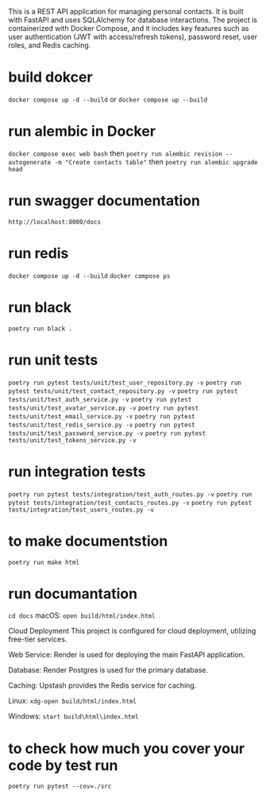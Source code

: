 This is a REST API application for managing personal contacts. It is built with FastAPI and uses SQLAlchemy for database interactions. The project is containerized with Docker Compose, and it includes key features such as user authentication (JWT with access/refresh tokens), password reset, user roles, and Redis caching.


# build dokcer
`docker compose up -d --build`
or
`docker compose up --build`

# run alembic in Docker
`docker compose exec web bash`
then
`poetry run alembic revision --autogenerate -m "Create contacts table"`
then
`poetry run alembic upgrade head`

# run swagger documentation
`http://localhost:8000/docs`

# run redis
`docker compose up -d --build`
`docker compose ps`

# run black 
`poetry run black .`

# run unit tests
`poetry run pytest tests/unit/test_user_repository.py -v`
`poetry run pytest tests/unit/test_contact_repository.py -v`
`poetry run pytest tests/unit/test_auth_service.py -v`
`poetry run pytest tests/unit/test_avatar_service.py -v`
`poetry run pytest tests/unit/test_email_service.py -v`
`poetry run pytest tests/unit/test_redis_service.py -v`
`poetry run pytest tests/unit/test_password_service.py -v`
`poetry run pytest tests/unit/test_tokens_service.py -v`

# run integration tests
`poetry run pytest tests/integration/test_auth_routes.py -v`
`poetry run pytest tests/integration/test_contacts_routes.py -v`
`poetry run pytest tests/integration/test_users_routes.py -v`


# to make documentstion 
`poetry run make html`
# run documantation
`cd docs`
macOS: `open build/html/index.html`


Cloud Deployment
This project is configured for cloud deployment, utilizing free-tier services.

Web Service: Render is used for deploying the main FastAPI application.

Database: Render Postgres is used for the primary database.

Caching: Upstash provides the Redis service for caching.



Linux: `xdg-open build/html/index.html`

Windows: `start build\html\index.html`

# to check how much you cover your code by test run
`poetry run pytest --cov=./src`
